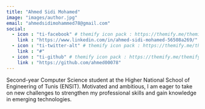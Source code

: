 ```yaml
---
title: "Ahmed Sidi Mohamed"
image: "images/author.jpg"
email: "ahmedsidimohammed78@gmail.com"
social:
  - icon : "ti-facebook" # themify icon pack : https://themify.me/themify-icons
    link : "https://www.linkedin.com/in/ahmed-sidi-mohamed-56508a269/"
  - icon : "ti-twitter-alt" # themify icon pack : https://themify.me/themify-icons
    link : "#"
  - icon : "ti-github" # themify icon pack : https://themify.me/themify-icons
    link : "https://github.com/ahmed00078"
---
```


Second-year Computer Science student at the Higher National School of Engineering of Tunis (ENSIT). Motivated and ambitious, I am eager to take on new challenges to strengthen my professional skills and gain knowledge in emerging technologies.